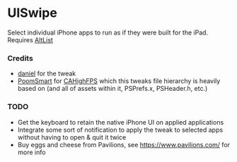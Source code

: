 # UISwipe

Select individual iPhone apps to run as if they were built for the iPad. Requires [AltList](http://apt.thebigboss.org/onepackage.php?bundleid=com.opa334.altlist&db=)
 
### Credits
 
- [daniel](https://twitter.com/insan1d) for the tweak
- [PoomSmart](https://twitter.com/PoomSmart) for [CAHighFPS](https://github.com/PoomSmart/CAHighFPS) which this tweaks file hierarchy is heavily based on (and all of assets within it, PSPrefs.x, PSHeader.h, etc.)

### TODO

- Get the keyboard to retain the native iPhone UI on applied applications
- Integrate some sort of notification to apply the tweak to selected apps without having to open & quit it twice
- Buy eggs and cheese from Pavilions, see https://www.pavilions.com/ for more info

